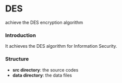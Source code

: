 # DES
 achieve the DES encryption algorithm

### Introduction
It achieves the DES algorithm for Information Security.

### Structure

* **src directory**: the source codes
* **data directory**: the data files

